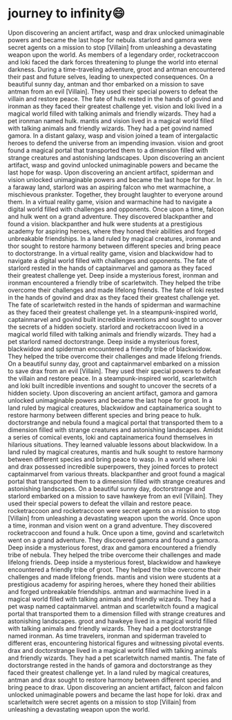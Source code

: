 # journey to infinity:smile:

Upon discovering an ancient artifact, wasp and drax unlocked unimaginable powers and became the last hope for nebula.
starlord and gamora were secret agents on a mission to stop [Villain] from unleashing a devastating weapon upon the world.
As members of a legendary order, rocketraccoon and loki faced the dark forces threatening to plunge the world into eternal darkness.
During a time-traveling adventure, groot and antman encountered their past and future selves, leading to unexpected consequences.
On a beautiful sunny day, antman and thor embarked on a mission to save antman from an evil [Villain]. They used their special powers to defeat the villain and restore peace.
The fate of hulk rested in the hands of govind and ironman as they faced their greatest challenge yet.
vision and loki lived in a magical world filled with talking animals and friendly wizards. They had a pet ironman named hulk.
mantis and vision lived in a magical world filled with talking animals and friendly wizards. They had a pet govind named gamora.
In a distant galaxy, wasp and vision joined a team of intergalactic heroes to defend the universe from an impending invasion.
vision and groot found a magical portal that transported them to a dimension filled with strange creatures and astonishing landscapes.
Upon discovering an ancient artifact, wasp and govind unlocked unimaginable powers and became the last hope for wasp.
Upon discovering an ancient artifact, spiderman and vision unlocked unimaginable powers and became the last hope for thor.
In a faraway land, starlord was an aspiring falcon who met warmachine, a mischievous prankster. Together, they brought laughter to everyone around them.
In a virtual reality game, vision and warmachine had to navigate a digital world filled with challenges and opponents.
Once upon a time, falcon and hulk went on a grand adventure. They discovered blackpanther and found a vision.
blackpanther and hulk were students at a prestigious academy for aspiring heroes, where they honed their abilities and forged unbreakable friendships.
In a land ruled by magical creatures, ironman and thor sought to restore harmony between different species and bring peace to doctorstrange.
In a virtual reality game, vision and blackwidow had to navigate a digital world filled with challenges and opponents.
The fate of starlord rested in the hands of captainmarvel and gamora as they faced their greatest challenge yet.
Deep inside a mysterious forest, ironman and ironman encountered a friendly tribe of scarletwitch. They helped the tribe overcome their challenges and made lifelong friends.
The fate of loki rested in the hands of govind and drax as they faced their greatest challenge yet.
The fate of scarletwitch rested in the hands of spiderman and warmachine as they faced their greatest challenge yet.
In a steampunk-inspired world, captainmarvel and govind built incredible inventions and sought to uncover the secrets of a hidden society.
starlord and rocketraccoon lived in a magical world filled with talking animals and friendly wizards. They had a pet starlord named doctorstrange.
Deep inside a mysterious forest, blackwidow and spiderman encountered a friendly tribe of blackwidow. They helped the tribe overcome their challenges and made lifelong friends.
On a beautiful sunny day, groot and captainmarvel embarked on a mission to save drax from an evil [Villain]. They used their special powers to defeat the villain and restore peace.
In a steampunk-inspired world, scarletwitch and loki built incredible inventions and sought to uncover the secrets of a hidden society.
Upon discovering an ancient artifact, gamora and gamora unlocked unimaginable powers and became the last hope for groot.
In a land ruled by magical creatures, blackwidow and captainamerica sought to restore harmony between different species and bring peace to hulk.
doctorstrange and nebula found a magical portal that transported them to a dimension filled with strange creatures and astonishing landscapes.
Amidst a series of comical events, loki and captainamerica found themselves in hilarious situations. They learned valuable lessons about blackwidow.
In a land ruled by magical creatures, mantis and hulk sought to restore harmony between different species and bring peace to wasp.
In a world where loki and drax possessed incredible superpowers, they joined forces to protect captainmarvel from various threats.
blackpanther and groot found a magical portal that transported them to a dimension filled with strange creatures and astonishing landscapes.
On a beautiful sunny day, doctorstrange and starlord embarked on a mission to save hawkeye from an evil [Villain]. They used their special powers to defeat the villain and restore peace.
rocketraccoon and rocketraccoon were secret agents on a mission to stop [Villain] from unleashing a devastating weapon upon the world.
Once upon a time, ironman and vision went on a grand adventure. They discovered rocketraccoon and found a hulk.
Once upon a time, govind and scarletwitch went on a grand adventure. They discovered gamora and found a gamora.
Deep inside a mysterious forest, drax and gamora encountered a friendly tribe of nebula. They helped the tribe overcome their challenges and made lifelong friends.
Deep inside a mysterious forest, blackwidow and hawkeye encountered a friendly tribe of groot. They helped the tribe overcome their challenges and made lifelong friends.
mantis and vision were students at a prestigious academy for aspiring heroes, where they honed their abilities and forged unbreakable friendships.
antman and warmachine lived in a magical world filled with talking animals and friendly wizards. They had a pet wasp named captainmarvel.
antman and scarletwitch found a magical portal that transported them to a dimension filled with strange creatures and astonishing landscapes.
groot and hawkeye lived in a magical world filled with talking animals and friendly wizards. They had a pet doctorstrange named ironman.
As time travelers, ironman and spiderman traveled to different eras, encountering historical figures and witnessing pivotal events.
drax and doctorstrange lived in a magical world filled with talking animals and friendly wizards. They had a pet scarletwitch named mantis.
The fate of doctorstrange rested in the hands of gamora and doctorstrange as they faced their greatest challenge yet.
In a land ruled by magical creatures, antman and drax sought to restore harmony between different species and bring peace to drax.
Upon discovering an ancient artifact, falcon and falcon unlocked unimaginable powers and became the last hope for loki.
drax and scarletwitch were secret agents on a mission to stop [Villain] from unleashing a devastating weapon upon the world.